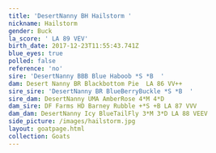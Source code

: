 ```yaml
---
title: 'DesertNanny BH Hailstorm '
nickname: Hailstorm
gender: Buck
la_score: ' LA 89 VEV'
birth_date: 2017-12-23T11:55:43.741Z
blue_eyes: true
polled: false
reference: 'no'
sire: 'DesertNanny BBB Blue Haboob *S *B  '
dam: Desert Nanny BR Blackbottom Pie  LA 86 VV++
sire_sire: 'DesertNanny BR BlueBerryBuckle *S *B  '
sire_dam: DesertNanny UMA AmberRose 4*M 4*D
dam_sire: DF Farms HD Barney Rubble +*S +B LA 87 VVV
dam_dam: DesertNanny Icy BlueTailFly 3*M 3*D LA 88 VEEV
side_picture: /images/hailstorm.jpg
layout: goatpage.html
collection: Goats
---
```


